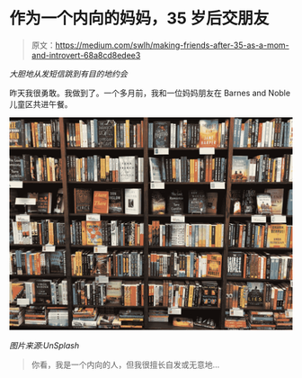 # 作为一个内向的妈妈，35 岁后交朋友

> 原文：<https://medium.com/swlh/making-friends-after-35-as-a-mom-and-introvert-68a8cd8edee3>

*大胆地从发短信跳到有目的地约会*

昨天我很勇敢。我做到了。一个多月前，我和一位妈妈朋友在 Barnes and Noble 儿童区共进午餐。

![](img/72797a64242331417b0f9eccb2a2cd53.png)

*图片来源:UnSplash*

> 你看，我是一个内向的人，但我很擅长自发或无意地…